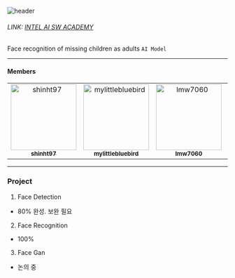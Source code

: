 ![header](https://capsule-render.vercel.app/api?type=waving&color=auto&height=300&section=header&text=foot%20print&fontSize=90&animation=fadeIn&fontAlignY=38&desc=AI%20Project&descAlignY=51&descAlign=62)

###### LINK: [INTEL AI SW ACADEMY](https://kg.korchamhrd.net/education/professionalSkillEduDetail.do?rootMenuId=3417&menuId=3422&gaebalwon_cd=04000&gwajeong_no=M2023028)
Face recognition of missing children as adults `AI Model`

---
#### Members

<table>
  <tbody>
      <td align="center" valign="top" width="25%"><a href="https://github.com/shinht97"><img src="https://avatars.githubusercontent.com/u/71716980?v=4" width="150px;" alt="shinht97"/><br /><sub><b>shinht97</b></sub></a></td>
      <td align="center" valign="top" width="25%"><a href="https://github.com/mylittlebluebird"><img src="https://avatars.githubusercontent.com/u/153490751?v=4" width="150px;" alt="mylittlebluebird"/><br /><sub><b>mylittlebluebird</b></sub></a></td>
      <td align="center" valign="top" width="25%"><a href="https://github.com/lmw7060"><img src="https://avatars.githubusercontent.com/u/62680187?v=4" width="150px;" alt="lmw7060"/><br /><sub><b>lmw7060</b></sub></a></td>
      <td align="center" valign="top" width="25%"><a href="https://github.com/JEONGMOONKIM"><img src="https://avatars.githubusercontent.com/u/153802861?v=4" width="150px;" alt="JEONGMOONKIM"/><br /><sub><b>JEONGMOONKIM</b></sub></a></td>
      
  </tbody>
</table>

---
### Project
1. Face Detection
- 80% 완성. 보완 필요
2. Face Recognition
- 100%
3. Face Gan
- 논의 중

